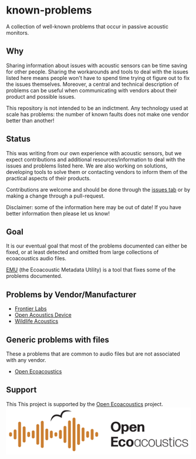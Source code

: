 # known-problems

A collection of well-known problems that occur in passive acoustic monitors.

## Why

Sharing information about issues with acoustic sensors can be time saving for other people.
Sharing the workarounds and tools to deal
with the issues listed here means people won't have to spend time trying ot figure out to fix the issues themselves.
Moreover, a central and technical description of problems can be useful when communicating with
vendors about their product and possible issues. 

This repository is not intended to be an indictment. Any technology used at scale
has problems: the number of known faults does not make one vendor better than
another!

## Status

This was writing from our own experience with acoustic sensors, but we expect contributions
and additional resources/information to deal
with the issues and problems listed here. We are also working on solutions, developing
tools to solve them or contacting vendors to inform them of the practical 
aspects of their products.

Contributions are welcome and should be done through the [issues tab](https://github.com/ecoacoustics/known-problems/issues)
or by making a change through a pull-request.

Disclaimer: some of the information here may be out of date! If you have better information
then please let us know!

## Goal

It is our eventual goal that most of the problems documented can either be fixed,
or at least detected and omitted from large collections of ecoacoustics audio files.

[EMU](https://github.com/QutEcoacoustics/emu) (the Ecoacoustic Metadata Utility) is a tool
that fixes some of the problems documented.

## Problems by Vendor/Manufacturer

- [Frontier Labs](./frontier_labs)
- [Open Acoustics Device](./open_acoustics_devices)
- [Wildlife Acoustics](./wildlife_acoustics)

## Generic problems with files

These a problems that are common to audio files but are not associated with any vendor.

- [Open Ecoacoustics](./open_ecoacoustics)

## Support

This This project is supported by the [Open Ecoacoustics](https://openecoacoustics.org/) project.
![The Open Ecoacoustics Logo](./media/OpenEcoAcoustics_horizontal_rgb.jpg)

